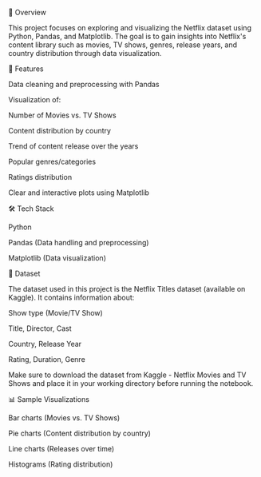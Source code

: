 📌 Overview

This project focuses on exploring and visualizing the Netflix dataset using Python, Pandas, and Matplotlib.
The goal is to gain insights into Netflix's content library such as movies, TV shows, genres, release years, and country distribution through data visualization.

🚀 Features

Data cleaning and preprocessing with Pandas

Visualization of:

Number of Movies vs. TV Shows

Content distribution by country

Trend of content release over the years

Popular genres/categories

Ratings distribution

Clear and interactive plots using Matplotlib

🛠️ Tech Stack

Python

Pandas (Data handling and preprocessing)

Matplotlib (Data visualization)

📂 Dataset

The dataset used in this project is the Netflix Titles dataset (available on Kaggle).
It contains information about:

Show type (Movie/TV Show)

Title, Director, Cast

Country, Release Year

Rating, Duration, Genre

Make sure to download the dataset from Kaggle - Netflix Movies and TV Shows
 and place it in your working directory before running the notebook.

📊 Sample Visualizations

Bar charts (Movies vs. TV Shows)

Pie charts (Content distribution by country)

Line charts (Releases over time)

Histograms (Rating distribution)
